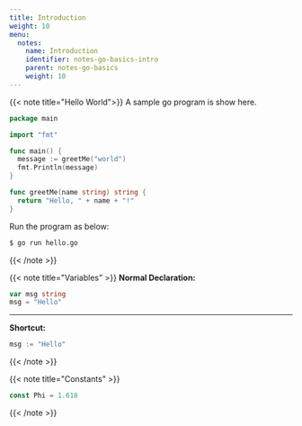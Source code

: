 ```yaml
---
title: Introduction
weight: 10
menu:
  notes:
    name: Introduction
    identifier: notes-go-basics-intro
    parent: notes-go-basics
    weight: 10
---
```

<!-- A Sample Program -->
{{< note title="Hello World">}}
A sample go program is show here.
  
```go
package main

import "fmt"

func main() {
  message := greetMe("world")
  fmt.Println(message)
}

func greetMe(name string) string {
  return "Hello, " + name + "!"
}
```

Run the program as below:

```bash
$ go run hello.go
```
{{< /note >}}

<!-- Declaring Variables -->

{{< note title="Variables" >}}
**Normal Declaration:**
```go
var msg string
msg = "Hello"
```

---

**Shortcut:**
```go
msg := "Hello"
```
{{< /note >}}


<!-- Declaring Constants -->

{{< note title="Constants" >}}
```go
const Phi = 1.618
```
{{< /note >}}